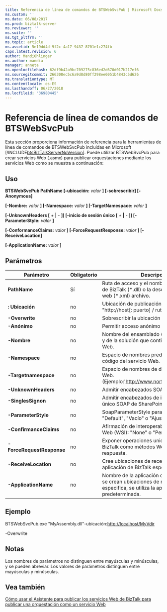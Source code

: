 ```yaml
---
title: Referencia de línea de comandos de BTSWebSvcPub | Microsoft Docs
ms.custom: ''
ms.date: 06/08/2017
ms.prod: biztalk-server
ms.reviewer: ''
ms.suite: ''
ms.tgt_pltfrm: ''
ms.topic: article
ms.assetid: 5e19dd4d-9f2c-4a17-9437-8701e1c274fb
caps.latest.revision: 6
author: MandiOhlinger
ms.author: mandia
manager: anneta
ms.openlocfilehash: 62df9b42a9bc709275c836ed2d670d017b217ef6
ms.sourcegitcommit: 266308ec5c6a9d8d80ff298ee6051b4843c5d626
ms.translationtype: MT
ms.contentlocale: es-ES
ms.lasthandoff: 06/27/2018
ms.locfileid: "36980445"
---
```

# <a name="btswebsvcpub-command-line-reference"></a>Referencia de línea de comandos de BTSWebSvcPub
Esta sección proporciona información de referencia para la herramientas de línea de comandos de BTSWebSvcPub incluidas en Microsoft [!INCLUDE[btsBizTalkServerNoVersion](../includes/btsbiztalkservernoversion-md.md)]. Puede utilizar BTSWebSvcPub para crear servicios Web (.asmx) para publicar orquestaciones mediante los servicios Web como se muestra a continuación:  
  
## <a name="usage"></a>Uso  
 **BTSWebSvcPub PathName [-ubicación:** *valor* **] [-sobrescribir] [-Anonymous]**  
  
 **[-Nombre:** *valor* **] [-Namespace:** *valor* **] [-TargetNamespace:** *valor* **]**  
  
 **[-UnknownHeaders [** *+* **&#124;** *-* **]] [-inicio de sesión único [** *+* **&#124;** *-* **]] [-ParameterStyle:** *valor* **]**  
  
 **[-ConformanceClaims:** *valor* **] [-ForceRequestResponse:** *valor* **] [-ReceiveLocation]**  
  
 **[-ApplicationName:** *valor* **]**  
  
## <a name="parameters"></a>Parámetros  
  
|         Parámetro         | Obligatorio |                                                           Descripción                                                            |
|---------------------------|----------|----------------------------------------------------------------------------------------------------------------------------------|
|       **PathName**        |   Sí    |                    Ruta de acceso y el nombre del ensamblado de BizTalk (\*.dll) o la descripción del servicio web (\*.xml) archivo.                     |
|       **: Ubicación**       |    no    |                                 Ubicación de publicación. (Sintaxis: "http://host[: puerto] / ruta de acceso")                                 |
|      **-Overwrite**       |    no    |                                                  Sobrescribir la ubicación especificada.                                                   |
|      **-Anónimo**       |    no    |                                              Permitir acceso anónimo al servicio Web.                                              |
|         **-Nombre**         |    no    |                    Nombre del ensamblado (archivos .sln y .dll) y de la solución que contiene el servicio Web.                    |
|      **-Namespace**       |    no    |                                             Espacio de nombres predeterminado del código del servicio Web.                                              |
|   **-Targetnamespace**    |    no    |                        Espacio de nombres de destino del servicio Web. (Ejemplo:'<http://www.northwindtraders.com>')                        |
|    **-UnknownHeaders**    |    no    |                                                  Admitir encabezados SOAP desconocidos.                                                   |
|    **-SinglesSignon**     |    no    |                                  Admitir encabezados de inicio de sesión único SOAP de SharePoint Portal Server.                                   |
|    **-ParameterStyle**    |    no    |                               SoapParameterStyle para mensajes: "Default", "Vacío" o "Ajustado".                               |
|  **-ConfirmanceClaims**   |    no    |                              Afirmación de interoperabilidad de servicios Web (WSI): "None" o "Perfilbásico1_1".                              |
| **-ForceRequestResponse** |    no    |                                Exponer operaciones unidireccionales de BizTalk como métodos Web de solicitud-respuesta.                                |
|   **-ReceiveLocation**    |    no    |                                  Cree ubicaciones de recepción en la aplicación de BizTalk especificada.                                  |
|   **-ApplicationName**    |    no    | Nombre de la aplicación de BizTalk en la que se crean ubicaciones de recepción. Si no se especifica, se utiliza la aplicación de BizTalk predeterminada. |
  
## <a name="sample"></a>Ejemplo  
 BTSWebSvcPub.exe "MyAssembly.dll"-ubicación:<http://localhost/MyVdir>  
  
 -Overwrite  
  
## <a name="remarks"></a>Notas  
 Los nombres de parámetros no distinguen entre mayúsculas y minúsculas, y se pueden abreviar. Los valores de parámetros distinguen entre mayúsculas y minúsculas.  
  
## <a name="see-also"></a>Vea también  
 [Cómo usar el Asistente para publicar los servicios Web de BizTalk para publicar una orquestación como un servicio Web](../core/publish-orchestration-as-web-service--biztalk-web-services-publishing-wizard.md)